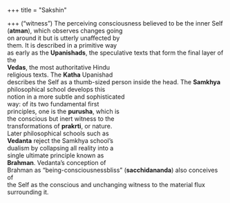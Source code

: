 +++
title = "Sakshin"

+++
(“witness”) The perceiving consciousness believed to be the inner Self  
(**atman**), which observes changes going  
on around it but is utterly unaffected by  
them. It is described in a primitive way  
as early as the **Upanishads**, the speculative texts that form the final layer of the  
**Vedas**, the most authoritative Hindu  
religious texts. The **Katha** Upanishad  
describes the Self as a thumb-sized person inside the head. The **Samkhya**  
philosophical school develops this  
notion in a more subtle and sophisticated  
way: of its two fundamental first  
principles, one is the **purusha**, which is  
the conscious but inert witness to the  
transformations of **prakrti**, or nature.  
Later philosophical schools such as  
**Vedanta** reject the Samkhya school’s  
dualism by collapsing all reality into a  
single ultimate principle known as  
**Brahman**. Vedanta’s conception of  
Brahman as “being-consciousnessbliss” (**sacchidananda**) also conceives of  
the Self as the conscious and unchanging witness to the material flux surrounding it.